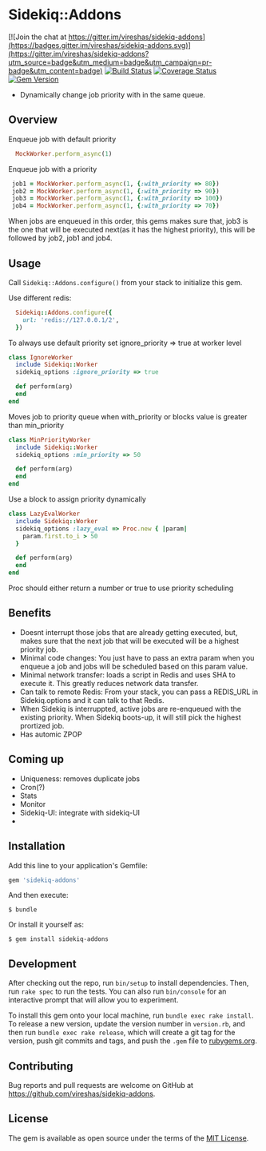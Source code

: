 # Sidekiq::Addons

[![Join the chat at https://gitter.im/vireshas/sidekiq-addons](https://badges.gitter.im/vireshas/sidekiq-addons.svg)](https://gitter.im/vireshas/sidekiq-addons?utm_source=badge&utm_medium=badge&utm_campaign=pr-badge&utm_content=badge)
[![Build Status](https://travis-ci.org/vireshas/sidekiq-addons.svg?branch=master)](https://travis-ci.org/vireshas/sidekiq-addons)
[![Coverage Status](https://coveralls.io/repos/github/vireshas/sidekiq-addons/badge.svg?branch=master)](https://coveralls.io/github/vireshas/sidekiq-addons?branch=master)
[![Gem Version](https://badge.fury.io/rb/sidekiq-addons.svg)](https://badge.fury.io/rb/sidekiq-addons)


  * Dynamically change job priority with in the same queue.  
 
## Overview
  
Enqueue job with default priority
```ruby
  MockWorker.perform_async(1)
```
Enqueue job with a priority
```ruby
 job1 = MockWorker.perform_async(1, {:with_priority => 80})
 job2 = MockWorker.perform_async(1, {:with_priority => 90})
 job3 = MockWorker.perform_async(1, {:with_priority => 100})
 job4 = MockWorker.perform_async(1, {:with_priority => 70})
```
When jobs are enqueued in this order, this gems makes sure that, job3 is the one that will be executed next(as it has the highest priority), this will be followed by job2, job1 and job4.

## Usage

Call `Sidekiq::Addons.configure()` from your stack to initialize this gem.  

Use different redis:  
```ruby
  Sidekiq::Addons.configure({
    url: 'redis://127.0.0.1/2',
  })
```


To always use default priority set ignore_priority => true at worker level
```ruby
class IgnoreWorker
  include Sidekiq::Worker
  sidekiq_options :ignore_priority => true

  def perform(arg)
  end
end
```

Moves job to priority queue when with_priority or blocks value is greater than min_priority
```ruby
class MinPriorityWorker
  include Sidekiq::Worker
  sidekiq_options :min_priority => 50

  def perform(arg)
  end
end
```

Use a block to assign priority dynamically
```ruby
class LazyEvalWorker
  include Sidekiq::Worker
  sidekiq_options :lazy_eval => Proc.new { |param|
    param.first.to_i > 50
  }

  def perform(arg)
  end
end
```
Proc should either return a number or true to use priority scheduling


## Benefits  
  * Doesnt interrupt those jobs that are already getting executed, but, makes sure that the next job that will be executed will be a highest priority job.   
  * Minimal code changes: You just have to pass an extra param when you enqueue a job and jobs will be scheduled based on this param value.
  * Minimal network transfer: loads a script in Redis and uses SHA to execute it. This greatly reduces network data transfer.
  * Can talk to remote Redis: From your stack, you can pass a REDIS_URL in Sidekiq.options and it can talk to that Redis.
  * When Sidekiq is interruppted, active jobs are re-enqueued with the existing priority. When Sidekiq boots-up, it will still pick the highest prortized job.
  * Has automic ZPOP

## Coming up
  * Uniqueness: removes duplicate jobs
  * Cron(?)
  * Stats
  * Monitor
  * Sidekiq-UI: integrate with sidekiq-UI
  * 

## Installation

Add this line to your application's Gemfile:

```ruby
gem 'sidekiq-addons'
```

And then execute:

    $ bundle

Or install it yourself as:

    $ gem install sidekiq-addons


## Development

After checking out the repo, run `bin/setup` to install dependencies. Then, run `rake spec` to run the tests. You can also run `bin/console` for an interactive prompt that will allow you to experiment.

To install this gem onto your local machine, run `bundle exec rake install`. To release a new version, update the version number in `version.rb`, and then run `bundle exec rake release`, which will create a git tag for the version, push git commits and tags, and push the `.gem` file to [rubygems.org](https://rubygems.org).

## Contributing

Bug reports and pull requests are welcome on GitHub at https://github.com/vireshas/sidekiq-addons.

## License

The gem is available as open source under the terms of the [MIT License](http://opensource.org/licenses/MIT).
